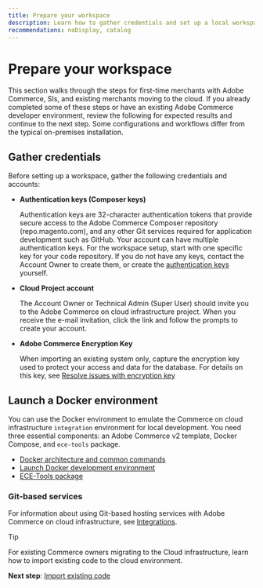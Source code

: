 ```yaml
---
title: Prepare your workspace
description: Learn how to gather credentials and set up a local workspace.
recommendations: noDisplay, catalog
---
```


# Prepare your workspace

This section walks through the steps for first-time merchants with Adobe Commerce, SIs, and existing merchants moving to the cloud. If you already completed some of these steps or have an existing Adobe Commerce developer environment, review the following for expected results and continue to the next step. Some configurations and workflows differ from the typical on-premises installation.

## Gather credentials

Before setting up a workspace, gather the following credentials and accounts:

- **Authentication keys (Composer keys)**

  Authentication keys are 32-character authentication tokens that provide secure access to the Adobe Commerce Composer repository (repo.magento.com), and any other Git services required for application development such as GitHub. Your account can have multiple authentication keys. For the workspace setup, start with one specific key for your code repository. If you do not have any keys, contact the Account Owner to create them, or create the [authentication keys](../cloud-guide/development/authentication-keys.md) yourself.

- **Cloud Project account**

  The Account Owner or Technical Admin (Super User) should invite you to the Adobe Commerce on cloud infrastructure project. When you receive the e-mail invitation, click the link and follow the prompts to create your account.

- **Adobe Commerce Encryption Key**

  When importing an existing system only, capture the encryption key used to protect your access and data for the database. For details on this key, see [Resolve issues with encryption key](https://experienceleague.adobe.com/docs/commerce-knowledge-base/kb/troubleshooting/miscellaneous/resolve-issues-with-encryption-key.html)

## Launch a Docker environment

You can use the Docker environment to emulate the Commerce on cloud infrastructure `integration` environment for local development. You need three essential components: an Adobe Commerce v2 template, Docker Compose, and `ece-tools` package.

- [Docker architecture and common commands](../cloud-guide/dev-tools/cloud-docker.md)
- [Launch Docker development environment](https://developer.adobe.com/commerce/cloud-tools/docker/setup/)
- [ECE-Tools package](../cloud-guide/dev-tools/package-overview.md)

### Git-based services

For information about using Git-based hosting services with Adobe Commerce on cloud infrastructure, see [Integrations](../cloud-guide/integrations/overview.md).

>[!TIP]
>
>For existing Commerce owners migrating to the Cloud infrastructure, learn how to import existing code to the cloud environment.
>
>**Next step**: [Import existing code](import-existing-code.md)
